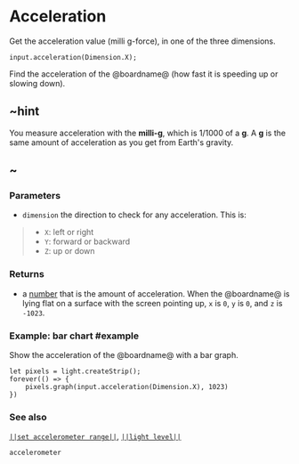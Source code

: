 # Acceleration

Get the acceleration value (milli g-force), in one of the three dimensions.

```sig
input.acceleration(Dimension.X);
```

Find the acceleration of the @boardname@ (how fast it is speeding up or slowing down).

## ~hint

You measure acceleration with the **milli-g**, which is 1/1000 of a **g**.
A **g** is the same amount of acceleration as you get from Earth's gravity.

## ~

### Parameters

* ``dimension`` the direction to check for any acceleration. This is:
> * `X`: left or right
> * `Y`: forward or backward
> * `Z`: up or down

### Returns

* a [number](/types/number) that is the amount of acceleration. When the @boardname@ is lying flat on a surface with the screen pointing up, `x` is `0`, `y` is `0`, and `z` is `-1023`.

### Example: bar chart #example

Show the acceleration of the @boardname@ with a bar graph.

```blocks
let pixels = light.createStrip();
forever(() => {
    pixels.graph(input.acceleration(Dimension.X), 1023)
})
```

### See also

[``||set accelerometer range||``](/reference/input/set-accelerometer-range),
[``||light level||``](/reference/input/light-level)


```package
accelerometer
```